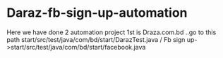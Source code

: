 # Daraz-fb-sign-up-automation

Here we have done 2 automation project
1st is Draza.com.bd ..go to this path start/src/test/java/com/bd/start/DarazTest.java /
Fb sign up->start/src/test/java/com/bd/start/facebook.java 
